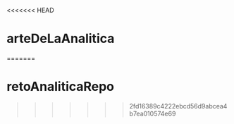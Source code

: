 <<<<<<< HEAD
# arteDeLaAnalitica
=======
# retoAnaliticaRepo
>>>>>>> 2fd16389c4222ebcd56d9abcea4b7ea010574e69
